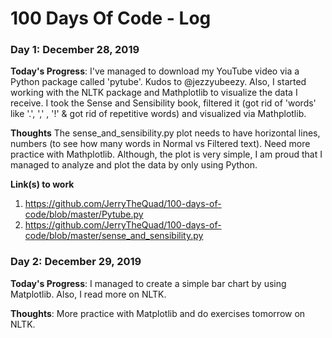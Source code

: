# 100 Days Of Code - Log

### Day 1: December 28, 2019

**Today's Progress**: I've managed to download my YouTube video via a Python package called 'pytube'. Kudos to @jezzyubeezy. Also, I started working with the NLTK package and Mathplotlib to visualize the data I receive. I took the Sense and Sensibility book, filtered it (got rid of 'words' like '.', ',' , '!' & got rid of repetitive words) and visualized via Mathplotlib.

**Thoughts** The sense_and_sensibility.py plot needs to have horizontal lines, numbers (to see how many words in Normal vs Filtered text). Need more practice with Mathplotlib. Although, the plot is very simple, I am proud that I managed to analyze and plot the data by only using Python.

**Link(s) to work**
1. https://github.com/JerryTheQuad/100-days-of-code/blob/master/Pytube.py
2. https://github.com/JerryTheQuad/100-days-of-code/blob/master/sense_and_sensibility.py

### Day 2: December 29, 2019

**Today's Progress**: I managed to create a simple bar chart by using Matplotlib. Also, I read more on NLTK.

**Thoughts**: More practice with Matplotlib and do exercises tomorrow on NLTK.
